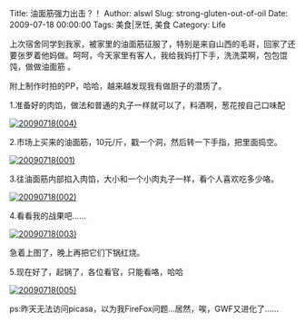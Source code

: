 Title: 油面筋强力出击？！
Author: alswl
Slug: strong-gluten-out-of-oil
Date: 2009-07-18 00:00:00
Tags: 美食|烹饪, 美食
Category: Life

上次宿舍同学到我家，被家里的油面筋征服了，特别是来自山西的毛哥，回家了还要张罗着他妈做。呵呵，今天家里有客人，我给我妈打下手，洗洗菜啊，包包馄饨，做做油面筋
。

附上制作时拍的PP，哈哈，越来越发现我有做厨子的潜质了。

1.准备好的肉馅，做法和普通的丸子一样就可以了，料酒啊，葱花按自己口味配

[![20090718(004)](http://upload-log4d.qiniudn.com/2009/07/20090718004-300x225.jpg)](http://upload-log4d.qiniudn.com/2009/07/20090718004.jpg)

2.市场上买来的油面筋，10元/斤，戳一个洞，然后转一下手指，把里面捣空。

[![20090718(001)](http://upload-log4d.qiniudn.com/2009/07/20090718001-300x225.jpg)](http://upload-log4d.qiniudn.com/2009/07/20090718001.jpg)

3.往油面筋内部掐入肉馅，大小和一个小肉丸子一样，看个人喜欢吃多少咯。

[![20090718(002)](http://upload-log4d.qiniudn.com/2009/07/20090718002-300x225.jpg)](http://upload-log4d.qiniudn.com/2009/07/20090718002.jpg)

4.看看我的战果吧……

[![20090718(003)](http://upload-log4d.qiniudn.com/2009/07/20090718003-300x225.jpg)](http://upload-log4d.qiniudn.com/2009/07/20090718003.jpg)

急着上图了，晚上再把它们下锅红烧。

5.现在好了，起锅了，各位看官，只能看咯，哈哈

[![20090718(005)](http://upload-log4d.qiniudn.com/2009/07/20090718005-300x225.jpg)](http://upload-log4d.qiniudn.com/2009/07/20090718005.jpg)

ps:昨天无法访问picasa，以为我FireFox问题…居然，唉，GWF又进化了……

